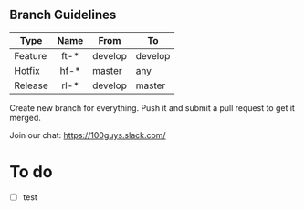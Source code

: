 ## Branch Guidelines

| Type     | Name | From    | To      |
| -------- |:----:| ------- | ------- |
| Feature  | ft-* | develop | develop |
| Hotfix   | hf-* | master  | any     |
| Release  | rl-* | develop | master  |

Create new branch for everything. Push it and submit a pull request to get it merged.

Join our chat: https://100guys.slack.com/

# To do
- [ ] test

